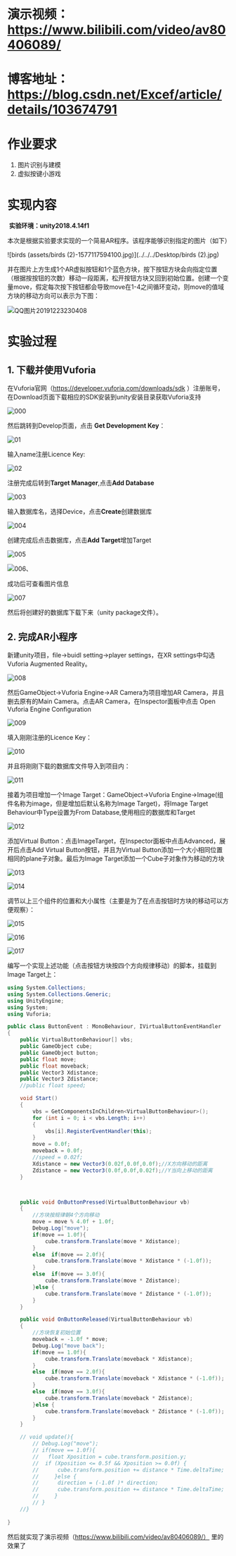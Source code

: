 



# 演示视频：<https://www.bilibili.com/video/av80406089/>

# 博客地址：https://blog.csdn.net/Excef/article/details/103674791



# 作业要求

1.  图片识别与建模
2. 虚拟按键小游戏

# 实现内容

​       **实验环境：unity2018.4.14f1**

​	本次是根据实验要求实现的一个简易AR程序。该程序能够识别指定的图片（如下）

![birds (assets/birds (2)-1577117594100.jpg)](../../../Desktop/birds (2).jpg)

并在图片上方生成1个AR虚拟按钮和1个蓝色方块，按下按钮方块会向指定位置（根据按按钮的次数）移动一段距离，松开按钮方块又回到初始位置。创建一个变量move，假定每次按下按钮都会导致move在1-4之间循环变动，则move的值域方块的移动方向可以表示为下图：

![QQ图片20191223230408](assets/QQ图片20191223230408.jpg)

# 实验过程

## 1. 下载并使用Vuforia

在Vuforia官网（https://developer.vuforia.com/downloads/sdk ）注册账号，在Download页面下载相应的SDK安装到unity安装目录获取Vuforia支持

![000](assets/000-1577113969735.png)

然后跳转到Develop页面，点击  **Get Development Key**：

![01](assets/01.png)

输入name注册Licence Key:

![02](assets/02.png)

注册完成后转到**Target Manager**,点击**Add Database**

![003](assets/003.png)

输入数据库名，选择Device，点击**Create**创建数据库

![004](assets/004.png)

创建完成后点击数据库，点击**Add Target**增加Target

![005](assets/005.png)

![006、](assets/006、.png)

成功后可查看图片信息

![007](assets/007.png)

然后将创建好的数据库下载下来（unity package文件）。

## 2. 完成AR小程序

新建unity项目，file->buidl setting->player settings，在XR settings中勾选 Vuforia Augmented Reality。

![008](assets/008.png)

然后GameObject->Vuforia  Engine->AR Camera为项目增加AR Camera，并且删去原有的Main Camera。点击AR Camera，在Inspector面板中点击 Open Vuforia Engine Configuration

![009](assets/009.png)

填入刚刚注册的Licence Key：

![010](assets/010.png)

并且将刚刚下载的数据库文件导入到项目内：

![011](assets/011.png)

接着为项目增加一个Image Target：GameObject->Vuforia  Engine->Image(组件名称为image，但是增加后默认名称为Image Target)，将Image Target Behaviour中Type设置为From Database,使用相应的数据库和Target

![012](assets/012.png)

添加Virtual Button：点击ImageTarget，在Inspector面板中点击Advanced，展开后点击Add Virtual Button按钮，并且为Virtual Button添加一个大小相同位置相同的plane子对象。最后为Image Target添加一个Cube子对象作为移动的方块

![013](assets/013.png)

![014](assets/014.png)

调节以上三个组件的位置和大小属性（主要是为了在点击按钮时方块的移动可以方便观察）：

![015](assets/015.png)

![016](assets/016-1577116705395.png)

![017](assets/017-1577116728763.png)

编写一个实现上述功能（点击按钮方块按四个方向规律移动）的脚本，挂载到Image Target上：

```c#
using System.Collections;
using System.Collections.Generic;
using UnityEngine;
using System;
using Vuforia;

public class ButtonEvent : MonoBehaviour, IVirtualButtonEventHandler
{
    public VirtualButtonBehaviour[] vbs;
    public GameObject cube;
    public GameObject button;
    public float move;
    public float moveback;
    public Vector3 Xdistance;
    public Vector3 Zdistance;
    //public float speed;

    void Start()
    {
        vbs = GetComponentsInChildren<VirtualButtonBehaviour>();
        for (int i = 0; i < vbs.Length; i++)
        {
            vbs[i].RegisterEventHandler(this);
        }
        move = 0.0f;
        moveback = 0.0f;
        //speed = 0.02f;
        Xdistance = new Vector3(0.02f,0.0f,0.0f);//X方向移动的距离
        Zdistance = new Vector3(0.0f,0.0f,0.02f);//Y当向上移动的距离
    }



    public void OnButtonPressed(VirtualButtonBehaviour vb)
    {
        //方块按规律朝4个方向移动
        move = move % 4.0f + 1.0f;
        Debug.Log("move");
        if(move == 1.0f){
        	cube.transform.Translate(move * Xdistance);
        }
        else  if(move == 2.0f){
        	cube.transform.Translate(move * Xdistance * (-1.0f));
        }
        else  if(move == 3.0f){
        	cube.transform.Translate(move * Zdistance);
        }else {
        	cube.transform.Translate(move * Zdistance * (-1.0f));
        }
    }

    public void OnButtonReleased(VirtualButtonBehaviour vb)
    {
        //方块恢复初始位置
        moveback = -1.0f * move; 
        Debug.Log("move back");
        if(move == 1.0f){
        	cube.transform.Translate(moveback * Xdistance);
        }
        else  if(move == 2.0f){
        	cube.transform.Translate(moveback * Xdistance * (-1.0f));
        }
        else  if(move == 3.0f){
        	cube.transform.Translate(moveback * Zdistance);
        }else {
        	cube.transform.Translate(moveback * Zdistance * (-1.0f));
        }
    }

    // void update(){
    	// Debug.Log("move");
    	// if(move == 1.0f){
    	// 	 float Xposition = cube.transform.position.y;
    	// 	if (Xposition <= 0.5f && Xposition >= 0.0f) {
	    //     	cube.transform.position += distance * Time.deltaTime;
	    //     }else {
	    //     	direction = (-1.0f )* direction;
	    //     	cube.transform.position += distance * Time.deltaTime;
	    //     }
    	// }
    //}
    
}


```

然后就实现了演示视频（https://www.bilibili.com/video/av80406089/） 里的效果了